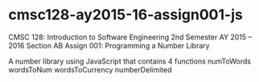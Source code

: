 # cmsc128-ay2015-16-assign001-js
CMSC 128: Introduction to Software Engineering
2nd Semester AY 2015 – 2016
Section AB
Assign 001: Programming a Number Library

A number library using JavaScript that contains 4 functions
numToWords
wordsToNum
wordsToCurrency
numberDelimited
